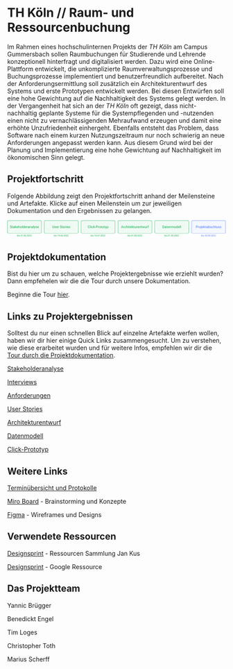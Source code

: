 # TH Köln // Raum- und Ressourcenbuchung

Im Rahmen eines hochschulinternen Projekts der _TH Köln_ am Campus Gummersbach sollen Raumbuchungen für Studierende und Lehrende konzeptionell hinterfragt und digitalisiert werden. Dazu wird eine Online-Plattform entwickelt, die unkomplizierte Raumverwaltungsprozesse und Buchungsprozesse implementiert und benutzerfreundlich aufbereitet. Nach der Anforderungsermittlung soll zusätzlich ein Architekturentwurf des Systems und erste Prototypen entwickelt werden. Bei diesen Entwürfen soll eine hohe Gewichtung auf die Nachhaltigkeit des Systems gelegt werden. In der Vergangenheit hat sich an der _TH Köln_ oft gezeigt, dass nicht-nachhaltig geplante Systeme für die Systempflegenden und -nutzenden einen nicht zu vernachlässigenden Mehraufwand erzeugen und damit eine erhöhte Unzufriedenheit einhergeht. Ebenfalls entsteht das Problem, dass Software nach einem kurzen Nutzungszeitraum nur noch schwierig an neue Anforderungen angepasst werden kann. Aus diesem Grund wird bei der Planung und Implementierung eine hohe Gewichtung auf Nachhaltigkeit im ökonomischen Sinn gelegt.


## Projektfortschritt

Folgende Abbildung zeigt den Projektfortschritt anhand der Meilensteine und Artefakte. Klicke auf einen Meilenstein um zur jeweiligen Dokumentation und den Ergebnissen zu gelangen.

![Projektforschritt: Stakeholderanalyse beendet am 01.06.2022, User Stories beendet am 19.06.2022, Click-Prototyp beendet am 16.07.2022, Architekturentwurf beendet am 01.08.2022, Datenmodell beendet am 16.07.2022, Präsentation ausstehend bis zum 30.09.2022](./docs/assets/progress-05.png)


## Projektdokumentation

Bist du hier um zu schauen, welche Projektergebnisse wie erziehlt wurden? Dann empfehelen wir die die Tour durch unsere Dokumentation. 

Beginne die Tour [hier](./docs/README.md).


## Links zu Projektergebnissen

Solltest du nur einen schnellen Blick auf einzelne Artefakte werfen wollen, haben wir dir hier einige Quick Links zusammengesucht. Um zu verstehen, wie diese erarbeitet wurden und für weitere Infos, empfehlen wir dir die [Tour durch die Projektdokumentation](./docs/README.md).

[Stakeholderanalyse](./docs/stakeholderanalyse)

[Interviews](./interviews)

[Anforderungen](./docs/anforderungen.md)

[User Stories](./docs/user-stories)

[Architekturentwurf](./docs/architekturentwurf)

[Datenmodell](./docs/datenmodell)

[Click-Prototyp](./docs/click-prototyp)



## Weitere Links

[Terminübersicht und Protokolle](./docs/terminuebersicht.md)

[Miro Board](https://miro.com/app/board/o9J_kgMy_lc=/) - Brainstorming und Konzepte

[Figma](https://www.figma.com/file/XmxGih73XA6zbU6UN1y1mb/Wireframes?node-id=0%3A1) - Wireframes und Designs


## Verwendete Ressourcen

[Designsprint](https://koos.github.io/mi-master-vuk/) - Ressourcen Sammlung Jan Kus

[Designsprint](https://designsprintkit.withgoogle.com/methodology/overview) - Google Ressource


## Das Projektteam

Yannic Brügger

Benedickt Engel

Tim Loges

Christopher Toth

Marius Scherff

